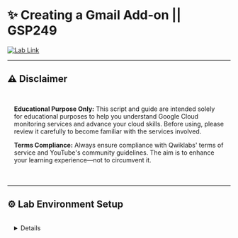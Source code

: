 # ✨ Creating a Gmail Add-on || GSP249

[![Lab Link](https://img.shields.io/badge/Open_Lab-Cloud_Skills_Boost-4285F4?style=for-the-badge&logo=google&logoColor=white)](https://www.cloudskillsboost.google/focuses/4049?parent=catalog)

---

## ⚠️ Disclaimer

<div style="padding: 15px; margin-bottom: 20px;">
<p><strong>Educational Purpose Only:</strong> This script and guide are intended solely for educational purposes to help you understand Google Cloud monitoring services and advance your cloud skills. Before using, please review it carefully to become familiar with the services involved.</p>

<p><strong>Terms Compliance:</strong> Always ensure compliance with Qwiklabs' terms of service and YouTube's community guidelines. The aim is to enhance your learning experience—not to circumvent it.</p>
</div>

---

## ⚙️ Lab Environment Setup

<div style="padding: 15px; margin: 10px 0;">
<details>
* Code.gs
```bash
/**
 * Copyright Google LLC
 *
 * Licensed under the Apache License, Version 2.0 (the "License");
 * you may not use this file except in compliance with the License.
 * You may obtain a copy of the License at
 *
 *     https://www.apache.org/licenses/LICENSE-2.0
 *
 * Unless required by applicable law or agreed to in writing, software
 * distributed under the License is distributed on an "AS IS" BASIS,
 * WITHOUT WARRANTIES OR CONDITIONS OF ANY KIND, either express or implied.
 * See the License for the specific language governing permissions and
 * limitations under the License.
 */

/**
 * Returns the array of cards that should be rendered for the current
 * e-mail thread. The name of this function is specified in the
 * manifest 'onTriggerFunction' field, indicating that this function
 * runs every time the add-on is started.
 *
 * @param {Object} e The data provided by the Gmail UI.
 * @return {Card[]}
 */
function buildAddOn(e) {
  // Activate temporary Gmail add-on scopes.
  var accessToken = e.messageMetadata.accessToken;
  GmailApp.setCurrentMessageAccessToken(accessToken);

  var messageId = e.messageMetadata.messageId;
  var message = GmailApp.getMessageById(messageId);

  // Get user and thread labels as arrays to enable quick sorting and indexing.
  var threadLabels = message.getThread().getLabels();
  var labels = getLabelArray(GmailApp.getUserLabels());
  var labelsInUse = getLabelArray(threadLabels);

  // Create a section for that contains all user Labels.
  var section = CardService.newCardSection()
    .setHeader("<font color=\"#1257e0\"><b>Available User Labels</b></font>");

  // Create a checkbox group for user labels that are added to prior section.
  var checkboxGroup = CardService.newSelectionInput()
    .setType(CardService.SelectionInputType.CHECK_BOX)
    .setFieldName('labels')
    .setOnChangeAction(CardService.newAction().setFunctionName('toggleLabel'));

  // Add checkbox with name and selected value for each User Label.
  for(var i = 0; i < labels.length; i++) {
    checkboxGroup.addItem(labels[i], labels[i], labelsInUse.indexOf(labels[i])!= -1);
  }

  // Add the checkbox group to the section.
  section.addWidget(checkboxGroup);

  // Build the main card after adding the section.
  var card = CardService.newCardBuilder()
    .setHeader(CardService.newCardHeader()
    .setTitle('Quick Label')
    .setImageUrl('https://www.gstatic.com/images/icons/material/system/1x/label_googblue_48dp.png'))
    .addSection(section)
    .build();

  return [card];
}

/**
 * Updates the labels on the current thread based on
 * user selections. Runs via the OnChangeAction for
 * each CHECK_BOX created.
 *
 * @param {Object} e The data provided by the Gmail UI.
*/
function toggleLabel(e){
  var selected = e.formInputs.labels;

  // Activate temporary Gmail add-on scopes.
  var accessToken = e.messageMetadata.accessToken;
  GmailApp.setCurrentMessageAccessToken(accessToken);

  var messageId = e.messageMetadata.messageId;
  var message = GmailApp.getMessageById(messageId);
  var thread = message.getThread();

  if (selected != null){
    var labels = GmailApp.getUserLabels();
    for (var i = 0; i < labels.length; i++) {
        var label = labels[i];
        if (selected.indexOf(label.getName()) !== -1) {
            thread.addLabel(label);
        } else {
            thread.removeLabel(label);
        }
    }
}
  else {
    var labels = GmailApp.getUserLabels();
    for (var i = 0; i < labels.length; i++) {
        var label = labels[i];
        thread.removeLabel(label);
}
  }
}

/**
 * Converts an GmailLabel object to a array of strings.
 * Used for easy sorting and to determine if a value exists.
 *
 * @param {labelsObjects} A GmailLabel object array.
 * @return {lables[]} An array of labels names as strings.
*/
function getLabelArray(labelsObjects){
  var labels = [];
  for(var i = 0; i < labelsObjects.length; i++) {
    labels[i] = labelsObjects[i].getName();
  }
  labels.sort();
  return labels;
}
```
</details>

* appsscript.json
```
{
  "oauthScopes": [
    "https://www.googleapis.com/auth/gmail.addons.execute",
    "https://www.googleapis.com/auth/gmail.addons.current.message.metadata",
    "https://www.googleapis.com/auth/gmail.modify"
  ],
  "gmail": {
    "name": "Gmail Add-on Quickstart - QuickLabels",
    "logoUrl": "https://www.gstatic.com/images/icons/material/system/1x/label_googblue_24dp.png",
    "contextualTriggers": [{
      "unconditional": {
      },
      "onTriggerFunction": "buildAddOn"
    }],
    "openLinkUrlPrefixes": [
      "https://mail.google.com/"
    ],
    "primaryColor": "#4285F4",
    "secondaryColor": "#4285F4"
  }
}
```
</div>

---

## 🎉 **Congratulations! Lab Completed Successfully!** 🏆  

<div align="center" style="padding: 5px;">
  <h3>📱 Join the Arcade Crew Community</h3>
  
  <a href="https://chat.whatsapp.com/KkNEauOhBQXHdVcmqIlv9F">
    <img src="https://img.shields.io/badge/Join_WhatsApp-25D366?style=for-the-badge&logo=whatsapp&logoColor=white" alt="Join WhatsApp">
  </a>
  &nbsp;
  <a href="https://www.youtube.com/@Arcade61432?sub_confirmation=1">
    <img src="https://img.shields.io/badge/Subscribe-Arcade%20Crew-FF0000?style=for-the-badge&logo=youtube&logoColor=white" alt="YouTube Channel">
  </a>
  &nbsp;
  <a href="https://www.linkedin.com/in/gourav61432/">
    <img src="https://img.shields.io/badge/LINKEDIN-Gourav%20Sen-0077B5?style=for-the-badge&logo=linkedin&logoColor=white" alt="LinkedIn">
</a>


</div>

---

<div align="center">
  <p style="font-size: 12px; color: #586069;">
    <em>This guide is provided for educational purposes. Always follow Qwiklabs terms of service and YouTube's community guidelines.</em>
  </p>
  <p style="font-size: 12px; color: #586069;">
    <em>Last updated: March 2025</em>
  </p>
</div>
